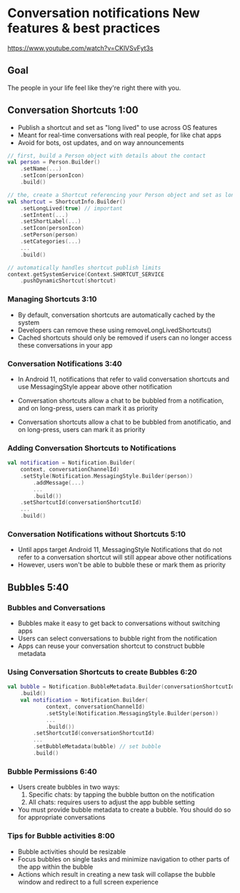 # Conversation notifications New features & best practices

<https://www.youtube.com/watch?v=CKlVSvFyt3s>

## Goal

The people in your life feel like they're right there with you.

## Conversation Shortcuts 1:00

- Publish a shortcut and set as "long lived" to use across OS features
- Meant for real-time conversations with real people, for like chat apps
- Avoid for bots, ost updates, and on way announcements

```kotlin
// first, build a Person object with details about the contact
val person = Person.Builder()
    .setName(...)
    .setIcon(personIcon)
    .build()

// the, create a Shortcut referencing your Person object and set as long lived
val shortcut = ShortcutInfo.Builder()
    .setLongLived(true) // important
    .setIntent(...)
    .setShortLabel(...)
    .setIcon(personIcon)
    .setPerson(person)
    .setCategories(...)
    ...
    .build()

// automatically handles shortcut publish limits
context.getSystemService(Context.SHORTCUT_SERVICE
    .pushDynamicShortcut(shortcut)
```

### Managing Shortcuts 3:10

- By default, conversation shortcuts are automatically cached by the system
- Developers can remove these using removeLongLivedShortcuts()
- Cached shortcuts should only be removed if users can no longer access these conversations in your app

### Conversation Notifications 3:40

- In Android 11, notifications that refer to valid conversation shortcuts and use MessagingStyle appear above other notification
- Conversation shortcuts allow a chat to be bubbled from a notification, and on long-press, users can mark it as priority

- Conversation shortcuts allow a chat to be bubbled from anotificatio, and on long-press, users can mark it as priority

### Adding Conversation Shortcuts to Notifications

```kotlin
val notification = Notification.Builder(
    context, conversationChannelId)
    .setStyle(Notification.MessagingStyle.Builder(person))
        .addMessage(...)
        ...
        .build())
    .setShortcutId(conversationShortcutId)
    ...
    .build()
```

### Conversation Notifications without Shortcuts 5:10

- Until apps target Android 11, MessagingStyle Notifications that do not refer to a conversation shortcut will still appear above other notifications
- However, users won't be able to bubble these or mark them as priority

## Bubbles 5:40

### Bubbles and Conversations

- Bubbles make it easy to get back to conversations without switching apps
- Users can select conversations to bubble right from the notification
- Apps can reuse your conversation shortcut to construct bubble metadata

### Using Conversation Shortcuts to create Bubbles 6:20

```kotlin
val bubble = Notification.BubbleMetadata.Builder(conversationShortcutId)
    .build()
    val notification = Notification.Builder(
            context, conversationChannelId)
            .setStyle(Notification.MessagingStyle.Builder(person))
            ...
            .build())
        .setShortcutId(conversationShortcutId)
        ...
        .setBubbleMetadata(bubble) // set bubble
        .build()
```

### Bubble Permissions 6:40

- Users create bubbles in two ways:
  1. Specific chats: by tapping the bubble button on the notification
  2. All chats: requires users to adjust the app bubble setting
- You must provide bubble metadata to create a bubble. You should do so for appropriate conversations

### Tips for Bubble activities 8:00

- Bubble activities should be resizable
- Focus bubbles on single tasks and minimize navigation to other parts of the app within the bubble
- Actions which result in creating a new task will collapse the bubble window and redirect to a full screen experience

